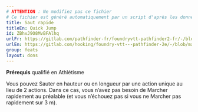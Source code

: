 ```yaml
---
# ATTENTION : Ne modifiez pas ce fichier
# Ce fichier est généré automatiquement par un script d'après les données du module Foundry VTT officiel et de sa traduction
title: Saut rapide
titleEn: Quick Jump
id: ZBhvJ9O8MvBFAlhq
urlFr: https://gitlab.com/pathfinder-fr/foundryvtt-pathfinder2-fr/-/blob/master/data/feats/ZBhvJ9O8MvBFAlhq.htm
urlEn: https://gitlab.com/hooking/foundry-vtt---pathfinder-2e/-/blob/master/packs/data/feats.db/quick-jump.json
group: feats
layout: dons
---
```

**Prérequis** qualifié en Athlétisme

Vous pouvez Sauter en hauteur ou en longueur par une action unique au lieu de 2 actions. Dans ce cas, vous n’avez pas besoin de Marcher rapidement au préalable (et vous n’échouez pas si vous ne Marcher pas rapidement sur 3 m).


